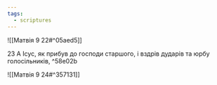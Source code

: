 ```yaml
---
tags:
  - scriptures
---
```


![[Матвія 9 22#^05aed5]]

23 А Ісус, як прибув до господи старшого, і вздрів дударів та юрбу голосільників, ^58e02b

![[Матвія 9 24#^357131]]